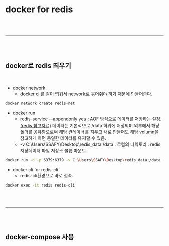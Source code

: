 # docker for redis




<br>
<br>
<hr>
<br>
<br>


## docker로 redis 띄우기

<br>

* docker network 
    - docker cli를 같이 띄워서 network로 묶어줘야 하기 때문에 만들어준다.

```zsh
docker network create redis-net
```

* docker run
    - redis-service --appendonly yes 
        : AOF 방식으로 데이터를 저장하는 설정. [(redis 참고자료)](http://www.redisgate.com/redisgate/ent/ent_intro.php#) 데이터는 기본적으로 /data 하위에 저장되며 외부에서 해당 폴더를 공유함으로써 해당 컨테이너를 지우고 새로 만들어도 해당 volumn을 참고하게 하면 동일한 데이터를 유지할 수 있음.
    - -v C:\Users\SSAFY\Desktop\redis_data:/data : 로컬의 디렉토리 : redis 저장데이터 파일 저장소 볼륨 마운트.

```zsh
docker run -d -p 6379:6379 -v C:\Users\SSAFY\Desktop\redis_data:/data --network redis-net --name redis redis:[버젼] redis-service --appendonly yes 
```

* docker cli for redis-cli
    - redis-cli환경으로 바로 접속.
```zsh
docker exec -it redis redis-cli
```


<br>
<br>
<hr>
<br>
<br>

## docker-compose 사용

<br>





